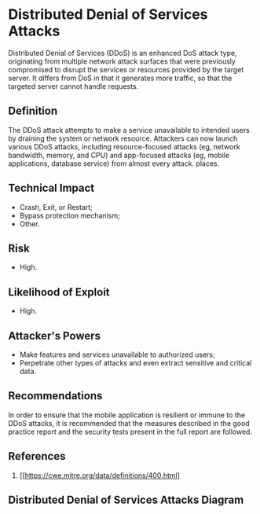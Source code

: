 # Distributed Denial of Services Attacks

Distributed Denial of Services (DDoS) is an enhanced DoS attack type, originating from multiple network attack surfaces that were previously compromised to disrupt the services or resources provided by the target server. It differs from DoS in that it generates more traffic, so that the targeted server cannot handle requests.

## Definition

The DDoS attack attempts to make a service unavailable to intended users by draining the system or network resource. Attackers can now launch various DDoS attacks, including resource-focused attacks (eg, network bandwidth, memory, and CPU) and app-focused attacks (eg, mobile applications, database service) from almost every attack. places.

## Technical Impact
  * Crash, Exit, or Restart;
  * Bypass protection mechanism;
  * Other.

## Risk
  * High.

## Likelihood of Exploit
  * High.
  
## Attacker's Powers
 * Make features and services unavailable to authorized users;
 * Perpetrate other types of attacks and even extract sensitive and critical data.

## Recommendations

In order to ensure that the mobile application is resilient or immune to the DDoS attacks, it is recommended that the measures described in the good practice report and the security tests present in the full report are followed.

## References
1. [[https://cwe.mitre.org/data/definitions/400.html]

 
## Distributed Denial of Services Attacks Diagram



